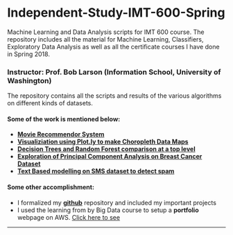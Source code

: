 # Independent-Study-IMT-600-Spring


Machine Learning and Data Analysis scripts for IMT 600 course. The repository includes all the material for Machine Learning, Classifiers, Exploratory Data Analysis as well as all the certificate courses I have done in Spring 2018.

### Instructor: Prof. Bob Larson (Information School, University of Washington)

The repository contains all the scripts and results of the various algorithms on different kinds of datasets.

#### Some of the work is mentioned below:

- [__Movie Recommendor System__](https://github.com/thakremanas/Independent-Study-IMT-600-Spring/blob/master/IMT%20600-Movie%20Recommender%20System_Manas/Recommender%20Systems%20with%20Python.ipynb)
- [__Visualiziation using Plot.ly to make Choropleth Data Maps__](https://github.com/thakremanas/Independent-Study-IMT-600-Spring/tree/master/IMT%20600-Visualizing%20Data%20on%20Maps_Manas)
- [__Decision Trees and Random Forest comparison at a top level__](https://github.com/thakremanas/Independent-Study-IMT-600-Spring/blob/master/IMT%20600-Decision%20Trees%20and%20Random%20Forest%20Project_Manas.ipynb)
- [__Exploration of Principal Component Analysis on Breast Cancer Dataset__](https://github.com/thakremanas/Independent-Study-IMT-600-Spring/blob/master/IMT%20600-%20Exploring%20Principal%20Component%20Analysis_Manas.ipynb)
- [__Text Based modelling on SMS dataset to detect spam__](https://github.com/thakremanas/Independent-Study-IMT-600-Spring/blob/master/IMT%20600-Text%20Based%20Modelling-NLP%20_%20Manas%20.ipynb)

#### Some other accomplishment: 

- I formalized my [__github__](https://github.com/thakremanas) repository and included my important projects
- I used the learning from by Big Data course to setup a __portfolio__ webpage on AWS. [Click here to see](http://bit.do/manas-thakre)

____________________________________________________________________________________
